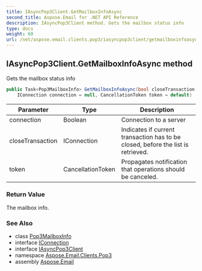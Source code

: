 ```yaml
---
title: IAsyncPop3Client.GetMailboxInfoAsync
second_title: Aspose.Email for .NET API Reference
description: IAsyncPop3Client method. Gets the mailbox status info
type: docs
weight: 60
url: /net/aspose.email.clients.pop3/iasyncpop3client/getmailboxinfoasync/
---
```

## IAsyncPop3Client.GetMailboxInfoAsync method

Gets the mailbox status info

```csharp
public Task<Pop3MailboxInfo> GetMailboxInfoAsync(bool closeTransaction = false, 
    IConnection connection = null, CancellationToken token = default)
```

| Parameter | Type | Description |
| --- | --- | --- |
| connection | Boolean | Connection to a server |
| closeTransaction | IConnection | Indicates if current transaction has to be closed, before the list is retrieved. |
| token | CancellationToken | Propagates notification that operations should be canceled. |

### Return Value

The mailbox info.

### See Also

* class [Pop3MailboxInfo](../../pop3mailboxinfo/)
* interface [IConnection](../../../aspose.email.clients/iconnection/)
* interface [IAsyncPop3Client](../)
* namespace [Aspose.Email.Clients.Pop3](../../iasyncpop3client/)
* assembly [Aspose.Email](../../../)



